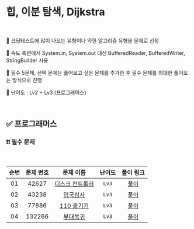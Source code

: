 # 힙, 이분 탐색, Dijkstra

<br/>

📌 코딩테스트에 많이 나오는 유형이나 약한 알고리즘 유형을 문제로 선정

📌 속도 측면에서 System.in, System.out 대신 BufferedReader, BufferedWriter, StringBuilder 사용

📌 필수 5문제, 선택 문제는 풀어보고 싶은 문제를 추가한 후 필수 문제를 최대한 풀어오는 방식으로 진행

📌 난이도 : Lv2 ~ Lv3 (프로그래머스)

<br/>

## ✅ 프로그래머스

### ❗❗ 필수 문제

<br/>

순번 | 문제 번호 | 문제 이름 | 난이도 | 풀이 링크
:---: | :---: | :---: | :---: | :---: 
01 | 42627 | [디스크 컨트롤러](https://school.programmers.co.kr/learn/courses/30/lessons/42627) | ```Lv3``` | [풀이](https://github.com/psj98/Java_Study_Coding_18/blob/main/study/src/study_231206/problemset/programmers_42627.java)
02 | 43238 | [입국심사](https://school.programmers.co.kr/learn/courses/30/lessons/43238) | ```Lv3``` | [풀이](https://github.com/psj98/Java_Study_Coding_18/blob/main/study/src/study_231206/problemset/programmers_43238.java)
03 | 77886 | [110 옮기기](https://school.programmers.co.kr/learn/courses/30/lessons/77886) | ```Lv3``` | [풀이](https://github.com/psj98/Java_Study_Coding_18/blob/main/study/src/study_231206/problemset/programmers_77886.java)
04 | 132266 | [부대복귀](https://school.programmers.co.kr/learn/courses/30/lessons/132266) | ```Lv3``` | [풀이](https://github.com/psj98/Java_Study_Coding_18/blob/main/study/src/study_231206/problemset/programmers_132266.java)